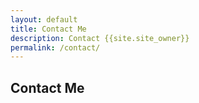 ```yaml
---
layout: default
title: Contact Me
description: Contact {{site.site_owner}}
permalink: /contact/
---
```


<article>
    <h1>Contact Me</h1>
</article>


